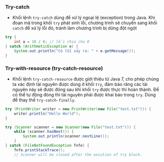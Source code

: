 ### Try-catch

- Khối lệnh `try-catch` dùng để xử lý ngoại lệ (exception) trong Java. Khi đoạn mã trong khối `try` phát sinh lỗi, chương trình sẽ chuyển sang khối `catch` để xử lý lỗi đó, tránh làm chương trình bị dừng đột ngột

```java
try {
    int a = 10 / 0; // lỗi chia cho 0
} catch (ArithmeticException e) {
    System.out.println("Có lỗi xảy ra: " + e.getMessage());
}
```

### Try-with-resource (try-catch-resource)

- Khối lệnh `try-catch-resource` được giới thiệu từ Java 7, cho phép chúng ta xác định tài nguyên được dùng ở khối `try`, đảm bảo răng các tài nguyên này sẽ được đóng sau khi khối `try` được thực thi hoàn thành. Để có thể tự động đóng thì tài nguyên phải được khai báo trong `try`. Dùng để thay thế `try-catch-finally`.

```java
try (PrintWriter writer = new PrintWriter(new File("test.txt"))) {
    writer.println("Hello World");
}
```

```java
try (Scanner scanner = new Scanner(new File("test.txt"))) {
    while (scanner.hasNext()) {
        System.out.println(scanner.nextLine());
    }
} catch (FileNotFoundException fnfe) {
    fnfe.printStackTrace();
    // Scanner will be closed after the excution of try block.
```
